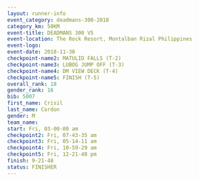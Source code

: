 ```yaml
---
layout: runner-info 
event_category: deadmans-300-2018 
category_km: 50KM 
event-title: DEADMANS 300 V5 
event-location: The Rock Resort, Montalban Rizal Philippines 
event-logo: 
event-date: 2018-11-30 
checkpoint-name2: MATULID FALLS (T-2) 
checkpoint-name3: LUBOG JUMP OFF (T-3) 
checkpoint-name4: DM VIEW DECK (T-4) 
checkpoint-name5: FINISH (T-5) 
overall_rank: 18
gender_rank: 16
bib: 5007
first_name: Crisil
last_name: Cordon
gender: M
team_name: 
start: Fri, 03-00-00 am
checkpoint2: Fri, 07-43-35 am
checkpoint3: Fri, 05-14-11 am
checkpoint4: Fri, 10-59-29 am
checkpoint5: Fri, 12-21-48 pm
finish: 9-21-48
status: FINISHER
---
```

